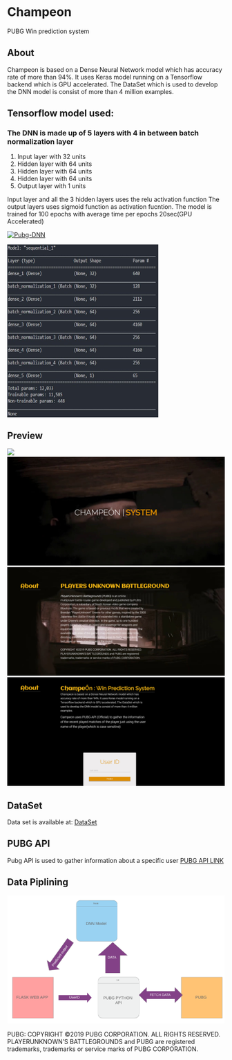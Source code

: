 # Champeon
PUBG Win prediction system
## About
Champeon is based on a Dense Neural Network model which has accuracy rate of more than 94%. It uses Keras model running on a Tensorflow backend which is GPU accelerated. The DataSet which is used to develop the DNN model is consist of more than 4 million examples.

## Tensorflow model used:
### The DNN is made up of 5 layers with 4 in between batch normalization layer 
1. Input layer with 32 units
2. Hidden layer with 64 units
3. Hidden layer with 64 units
4. Hidden layer with 64 units
5. Output layer with 1 units

Input layer and all the 3 hidden layers uses the relu activation function
The output layers uses sigmoid function as activation fucntion.
The model is trained for 100 epochs with average time per epochs 20sec(GPU Accelerated)



<a href="https://ibb.co/k45KkjW"><img src="https://i.ibb.co/7njv8P6/Pubg-DNN.png" alt="Pubg-DNN" border="0"></a>


<img src = "PUBG Prediction system/ScreenShot/model.jpg" align = "center" height="400" width="350">


 ## Preview
 
 <img src="PUBG Prediction system/ScreenShot/ezgif.com-video-to-gif.gif">
 <img src="PUBG Prediction system/ScreenShot/1.jpg">
 <img src="PUBG Prediction system/ScreenShot/2.jpg">
 <img src="PUBG Prediction system/ScreenShot/3.jpg">
 
 ## DataSet
 Data set is available at:
 <a href="https://www.kaggle.com/c/pubg-finish-placement-prediction">DataSet</a>
 
 ## PUBG API 
 Pubg API is used to gather information about a specific user 
 <a href="https://documentation.pubg.com/en/introduction.html">PUBG API LINK</a>
 ## Data Piplining
 <img src="PUBG Prediction system/ScreenShot/pipeline.png">
 
PUBG:
COPYRIGHT ©2019 PUBG CORPORATION. ALL RIGHTS RESERVED.
PLAYERUNKNOWN’S BATTLEGROUNDS and PUBG are registered trademarks, trademarks or service marks of PUBG CORPORATION.
 
